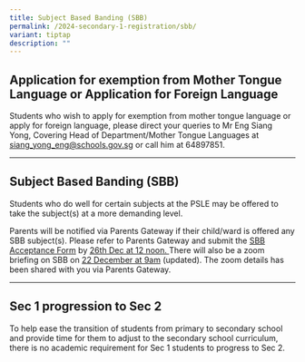 ```yaml
---
title: Subject Based Banding (SBB)
permalink: /2024-secondary-1-registration/sbb/
variant: tiptap
description: ""
---
```

<h2>Application for exemption from Mother Tongue Language or Application for Foreign Language</h2><p>Students who wish to apply for exemption from mother tongue language or apply for foreign language, please direct your queries to Mr Eng Siang Yong, Covering Head of Department/Mother Tongue Languages at <a href="mailto:siang_yong_eng@schools.gov.sg" rel="noopener noreferrer nofollow" target="_blank">siang_yong_eng@schools.gov.sg</a> or call him at 64897851.</p><hr><h2>Subject Based Banding (SBB)</h2><p></p><p>Students who do well for certain subjects at the PSLE may be offered to take the subject(s) at a more demanding level.</p><p></p><p>Parents will be notified via Parents Gateway if their child/ward is offered any SBB subject(s). Please refer to Parents Gateway and submit the <u>SBB Acceptance Form</u> by <u>26th Dec at 12 noon. </u>There will also be a zoom briefing on SBB on <u>22 December at 9am</u> (updated). The zoom details has been shared with you via Parents Gateway.</p><p></p><hr><h2>Sec 1 progression to Sec 2</h2><p>To help ease the transition of students from primary to secondary school and provide time for them to adjust to the secondary school curriculum, there is no academic requirement for Sec 1 students to progress to Sec 2.</p>